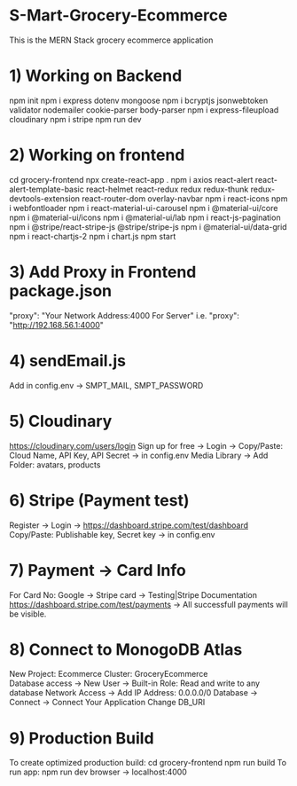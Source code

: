 # S-Mart-Grocery-Ecommerce
This is the MERN Stack grocery ecommerce application

# 1) Working on Backend
npm init
npm i express dotenv mongoose
npm i bcryptjs jsonwebtoken validator nodemailer cookie-parser body-parser
npm i express-fileupload cloudinary
npm i stripe
npm run dev

# 2) Working on frontend
cd grocery-frontend
npx create-react-app .
npm i axios react-alert react-alert-template-basic react-helmet react-redux redux redux-thunk redux-devtools-extension react-router-dom overlay-navbar
npm i react-icons
npm i webfontloader
npm i react-material-ui-carousel
npm i @material-ui/core
npm i @material-ui/icons
npm i @material-ui/lab
npm i react-js-pagination
npm i @stripe/react-stripe-js @stripe/stripe-js
npm i @material-ui/data-grid
npm i react-chartjs-2
npm i chart.js
npm start

# 3) Add Proxy in Frontend package.json
"proxy": "Your Network Address:4000 For Server"
i.e.
"proxy": "http://192.168.56.1:4000"

# 4) sendEmail.js
Add in config.env -> SMPT_MAIL, SMPT_PASSWORD

# 5) Cloudinary
https://cloudinary.com/users/login
Sign up for free -> Login ->
Copy/Paste: Cloud Name, API Key, API Secret -> in config.env
Media Library -> Add Folder: avatars, products 

# 6) Stripe (Payment test)
Register -> Login -> 
https://dashboard.stripe.com/test/dashboard
Copy/Paste: Publishable key, Secret key -> in config.env


# 7) Payment -> Card Info
For Card No: Google -> Stripe card -> Testing|Stripe Documentation
https://dashboard.stripe.com/test/payments -> All successfull payments will be visible. 

# 8) Connect to MonogoDB Atlas
New Project: Ecommerce
Cluster: GroceryEcommerce  
Database access -> New User -> Built-in Role: Read and write to any database
Network Access -> Add IP Address: 0.0.0.0/0
Database -> Connect -> Connect Your Application
Change DB_URI

# 9) Production Build
To create optimized production build:
cd grocery-frontend 
npm run build
To run app:
npm run dev
browser -> localhost:4000
